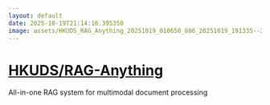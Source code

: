 ```yaml
---
layout: default
date: 2025-10-19T21:14:16.395350
image: assets/HKUDS_RAG_Anything_20251019_010658_886_20251019_191335--20251019T211336252--cropped.png
---
```


# [HKUDS/RAG-Anything](https://github.com/HKUDS/RAG-Anything/)

All-in-one RAG system for multimodal document processing
